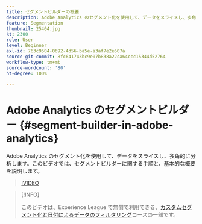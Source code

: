```yaml
---
title: セグメントビルダーの概要
description: Adobe Analytics のセグメント化を使用して、データをスライスし、多角的に分析します。このビデオでは、セグメントビルダーに関する手順と、基本的な概要を説明します。
feature: Segmentation
thumbnail: 25404.jpg
kt: 2300
role: User
level: Beginner
exl-id: 763c9504-0692-4d56-ba5e-a3af7e2e607a
source-git-commit: 8fc641743bc9e07b838a22ca64ccc15344d52764
workflow-type: tm+mt
source-wordcount: '80'
ht-degree: 100%

---
```


# Adobe Analytics のセグメントビルダー {#segment-builder-in-adobe-analytics}

Adobe Analytics のセグメント化を使用して、データをスライスし、多角的に分析します。このビデオでは、セグメントビルダーに関する手順と、基本的な概要を説明します。

>[!VIDEO](https://video.tv.adobe.com/v/25404/?quality=12&learn=on)

>[!INFO]
>
> このビデオは、Experience League で無償で利用できる、[カスタムセグメント化と日付によるデータのフィルタリング](https://experienceleague.adobe.com/?recommended=Analytics-U-1-2021.1.filterdata&amp;lang=ja)コースの一部です。
